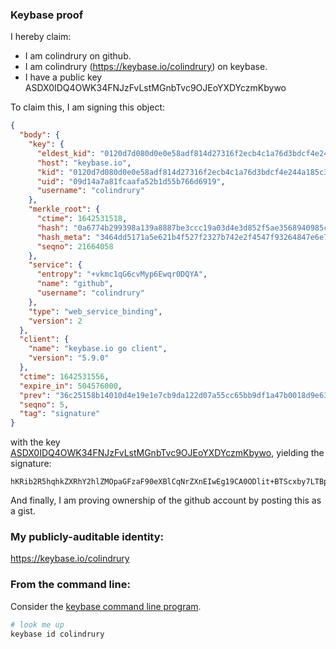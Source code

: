 ### Keybase proof

I hereby claim:

  * I am colindrury on github.
  * I am colindrury (https://keybase.io/colindrury) on keybase.
  * I have a public key ASDX0IDQ4OWK34FNJzFvLstMGnbTvc9OJEoYXDYczmKbywo

To claim this, I am signing this object:

```json
{
  "body": {
    "key": {
      "eldest_kid": "0120d7d080d0e0e58adf814d27316f2ecb4c1a76d3bdcf4e244a185c361cce629bcb0a",
      "host": "keybase.io",
      "kid": "0120d7d080d0e0e58adf814d27316f2ecb4c1a76d3bdcf4e244a185c361cce629bcb0a",
      "uid": "09d14a7a81fcaafa52b1d55b766d6919",
      "username": "colindrury"
    },
    "merkle_root": {
      "ctime": 1642531518,
      "hash": "0a6774b299398a139a8887be3ccc19a03d4e3d852f5ae3568940985ce0c49059632c23a590796999831b3cd0a1a473b57deaf04babf1e84e2c2c50c4ad3e7601",
      "hash_meta": "3464dd5171a5e621b4f527f2327b742e2f4547f93264847e6e79e10450c7fdd8",
      "seqno": 21664058
    },
    "service": {
      "entropy": "+vkmc1qG6cvMyp6Ewqr0DQYA",
      "name": "github",
      "username": "colindrury"
    },
    "type": "web_service_binding",
    "version": 2
  },
  "client": {
    "name": "keybase.io go client",
    "version": "5.9.0"
  },
  "ctime": 1642531556,
  "expire_in": 504576000,
  "prev": "36c25158b14010d4e19e1e7cb9da122d07a55cc65bb9df1a47b0018d9e639f99",
  "seqno": 5,
  "tag": "signature"
}
```

with the key [ASDX0IDQ4OWK34FNJzFvLstMGnbTvc9OJEoYXDYczmKbywo](https://keybase.io/colindrury), yielding the signature:

```
hKRib2R5hqhkZXRhY2hlZMOpaGFzaF90eXBlCqNrZXnEIwEg19CA0ODlit+BTScxby7LTBp2073PTiRKGFw2HM5im8sKp3BheWxvYWTESpcCBcQgNsJRWLFAENThnh58udoSLQelXMZbud8aR7ABjZ5jn5nEIA7nAkZ5B/g0c8dYczBEtsdy0wr4PgejbnwIXqNh/j6RAgHCo3NpZ8RALI2hAqHJGgrFmz2Q5hCSOC+LTeOEb2op5EEzfkhMGE1kXtUsx57LPohUl5oGzZK2QdsyqnXek2829PS9DJxWBqhzaWdfdHlwZSCkaGFzaIKkdHlwZQildmFsdWXEIAcOyc9x6Ah2eaDaG3qPnU2sHOTYS1+AogcSuNkkH38vo3RhZ80CAqd2ZXJzaW9uAQ==

```

And finally, I am proving ownership of the github account by posting this as a gist.

### My publicly-auditable identity:

https://keybase.io/colindrury

### From the command line:

Consider the [keybase command line program](https://keybase.io/download).

```bash
# look me up
keybase id colindrury
```
